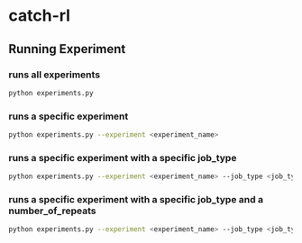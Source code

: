 # catch-rl

## Running Experiment

### runs all experiments
```bash
python experiments.py
```

### runs a specific experiment
```bash
python experiments.py --experiment <experiment_name>
```

### runs a specific experiment with a specific job_type
```bash
python experiments.py --experiment <experiment_name> --job_type <job_type>
```

### runs a specific experiment with a specific job_type and a number_of_repeats
```bash
python experiments.py --experiment <experiment_name> --job_type <job_type> --number_of_repeats <number_of_repeats>
```
